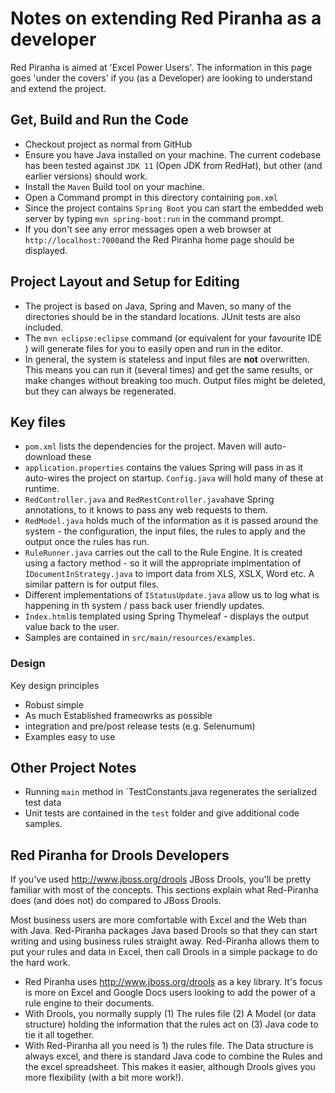 # Notes on extending Red Piranha as a developer

Red Piranha is aimed at 'Excel Power Users'. The information in this page goes 'under the covers' if you (as a Developer) are looking to understand and extend the project.

## Get, Build and Run the Code

* Checkout project as normal from GitHub
* Ensure you have Java installed on your machine. The current codebase has been tested against `JDK 11` (Open JDK from RedHat), but other (and earlier versions) should work.
* Install the `Maven` Build tool on your machine.
* Open a Command prompt in this directory containing `pom.xml`
* Since the project contains `Spring Boot` you can start the embedded web server by typing `mvn spring-boot:run` in the command prompt.
* If you don't see any error messages open a web browser at `http://localhost:7000`and the Red Piranha home page should be displayed.

## Project Layout and Setup for Editing

* The project is based on Java, Spring and Maven, so many of the directories should be in the standard locations. JUnit tests are also included.
* The `mvn eclipse:eclipse` command (or equivalent for your favourite IDE ) will generate files for you to easily open and run in the editor.
* In general, the system is stateless and input files are **not** overwritten. This means you can run it (several times) and get the same results, or make changes without breaking too much. Output files might be deleted, but  they can always be regenerated.

## Key files

* `pom.xml` lists the dependencies for the project. Maven will auto-download these
* `application.properties` contains the values Spring will pass in as it auto-wires the project on startup. `Config.java` will hold many of these at runtime.
* `RedController.java` and `RedRestController.java`have Spring annotations, to it knows to pass any web requests to them.
* `RedModel.java` holds much of the information as it is passed around the system - the configuration, the input files, the rules to apply and the output once the rules has run.
* `RuleRunner.java` carries out the call to the Rule Engine. It is created using a factory method - so it will the appropriate implmentation of `ÌDocumentInStrategy.java` to import data from XLS, XSLX, Word etc. A similar pattern is for output files.
* Different implementations of `IStatusUpdate.java` allow us to log what is happening in th system / pass back user friendly updates.
* `Ìndex.html`is templated using Spring Thymeleaf - displays the output value back to the user.
* Samples are contained in `src/main/resources/examples`. 

### Design

Key design principles

* Robust simple
* As much Established frameowrks as possible
* integration and pre/post release tests (e.g. Selenumum)
* Examples easy to use

## Other Project Notes

* Running `main` method in `TestConstants.java regenerates the serialized test data
* Unit tests are contained in the `test` folder and give additional code samples.

## Red Piranha for Drools Developers

If you've used <http://www.jboss.org/drools> JBoss Drools, you'll be pretty familiar with most of the concepts. This sections explain what Red-Piranha does (and does not) do compared to JBoss Drools.

Most business users are more comfortable with Excel and the Web than with Java. Red-Piranha packages Java based Drools so that they can start writing and using business rules straight away. Red-Piranha allows them to put your rules and data in Excel, then call Drools in a simple package to do the hard work.

* Red Piranha uses <http://www.jboss.org/drools> as a key library. It's focus is more on Excel and Google Docs users looking to add the power of a rule engine to their documents.
* With Drools, you normally supply (1) The rules file (2) A Model (or data structure) holding the information that the rules act on (3) Java code to tie it all together.
* With Red-Piranha all you need is 1) the rules file. The Data structure is always excel, and there is standard Java code to combine the Rules and the excel spreadsheet. This makes it easier, although Drools gives you more flexibility (with a bit more work!).



